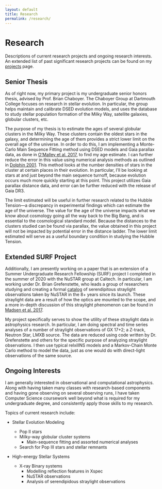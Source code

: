 ```yaml
---
layout: default
title: Research
permalink: /research/
---
```


# Research
Descriptions of current research projects and ongoing research interests.
<br>An extended list of past significant research projects can be found on my <a href="http://www.catherineslaughter.space/projects/">projects</a> page.

## Senior Thesis
As of right now, my primary project is my undergraduate senior honors thesis, advised by Prof. Brian Chaboyer. The Chaboyer Group at Dartmouth College focuses on research in stellar evolution. In particular, the group helps maintain and calibrate DSED evolution models, and uses the database to study stellar population formation of the Milky Way, satellite galaxies, globular clusters, etc.

The purpose of my thesis is to estimate the ages of several globular clusters in the Milky Way. These clusters contain the oldest stars in the galaxy, and determining the age of them provides a strict lower limit on the overall age of the universe. In order to do this, I am implementing a Monte-Carlo Main Sequence Fitting method using DSED models and Gaia parallax data, as done in <a href="https://iopscience.iop.org/article/10.3847/1538-4357/aa6574">O’Malley et al. 2017</a>, to find my age estimate. I can further reduce the error in this value using numerical analysis methods as outlined in  <a href="https://academic.oup.com/mnras/article/332/1/91/975077">Dolphin 2001</a>. This method looks at the number densities of stars in the cluster at certain places in their evolution. In particular, I’ll be looking at stars at and just beyond the main sequence turnoff, because evolution occurs much more quickly starting at this point. This project utilizes Gaia parallax distance data, and error can be further reduced with the release of Gaia DR3. 

The limit estimated will be useful in further research related to the Hubble Tension—a discrepancy in experimental findings which can estimate the age of the universe. The value for the age of the universe impacts what we know about cosmology going all the way back to the Big Bang, and is essential to the cosmological standard model. Because the distances to the clusters studied can be found via parallax, the value obtained in this project will not be impacted by potential error in the distance ladder. The lower limit estimated will serve as a useful boundary condition in studying the Hubble Tension.

## Extended SURF Project
Additionally, I am presently working on a paper that is an extension of a Summer Undergraduate Research Fellowship (SURF) project I completed in the summer of 2020 with the NuSTAR group at Caltech. In particular, I am working under Dr. Brian Grefenstette, who leads a group of researchers studying and creating a formal <a href="https://bwgref.github.io/straycats/">catalog</a> of serendipitous straylight observations taken by NuSTAR in the 8+ years since its launch. These straylight data are a result of how the optics are mounted to the scope, and a more in-depth discussion of this straylight phenomenon can be found in <a href="https://www.spiedigitallibrary.org/journals/Journal-of-Astronomical-Telescopes-Instruments-and-Systems/volume-3/issue-04/044003/Observational-artifacts-of-Nuclear-Spectroscopic-Telescope-Array--ghost-rays/10.1117/1.JATIS.3.4.044003.full?SSO=1">Madsen et al. 2017</a>.

My project specifically serves to show the utility of these straylight data in astrophysics research. In particular, I am doing spectral and time series analyses of a number of straylight observations of GX 17+2; a Z-track, Neutron Star, LMXB source. The data are reduced using code written by Dr. Grefenstette and others for the specific purpose of analyzing straylight observations. I then use typical relxillNS models and a Markov-Chain Monte Carlo method to model the data, just as one would do with direct-light observations of the same source.

## Ongoing Interests
I am generally interested in observational and computational astrophysics. Along with having taken many classes with research-based components and having gone observing on several observing runs, I have taken Computer Science coursework well beyond what is required for my undergraduate degree, and consistently apply those skills to my research.

Topics of current research include:

* Stellar Evolution Modeling
    * Pop II stars
    * Milky-way globular cluster systems
        * Main-sequence fitting and assorted numerical analyses
    * Search for Pop III stars and stellar remnants
    
* High-energy Stellar Systems
    * X-ray Binary systems
        * Modelling reflection features in Xspec
        * NuSTAR observations
        * Analysis of serendipidous straylight observations
